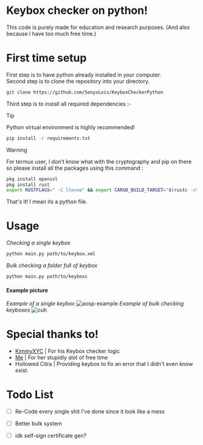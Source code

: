 # Keybox checker on python!
This code is purely made for education and research purposes. (And also because I have too much free time.)
# First time setup
First step is to have python already installed in your computer.\
Second step is to clone the repository into your directory.
```bash
git clone https://github.com/SenyxLois/KeyboxCheckerPython
```
Third step is to install all required dependencies :-

> [!TIP]
> Python virtual environment is highly recommended!
```bash
pip install -r requirements.txt

```
> [!WARNING]
> For termux user, I don't know what with the cryptography and pip on there so please install all the packages using this command :
```bash
pkg install openssl
pkg install rust
export RUSTFLAGS=" -C lto=no" && export CARGO_BUILD_TARGET="$(rustc -vV | sed -n 's|host: ||p')" && pip install cryptography aiohttp colorama
```
That's it! I mean its a python file.
# Usage
*Checking a single keybox*
```bash
python main.py path/to/keybox.xml
```
*Bulk checking a folder full of keybox*
```bash
python main.py path/to/keyboxs
```

#### Example picture
*Example of a single keybox*
![aosp-example](https://github.com/user-attachments/assets/fad99171-677b-458a-8eb7-299c05519827)
*Example of bulk checking keyboxes*
![cuh](https://github.com/user-attachments/assets/88ae7f19-6e73-478c-8385-2b5492cc7178)

# Special thanks to!
- [KimmyXYC](https://github.com/KimmyXYC/KeyboxChecker) | For his Keybox checker logic
- [Me](https://github.com/senyxlois) | For her stupidly alot of free time
- Hollowed Citra | Providing keybox to fix an error that I didn't even know exist.

# Todo List
- [ ] Re-Code every single shit I've done since it look like a mess
- [ ] Better bulk system
- [ ] idk self-sign certificate gen?

